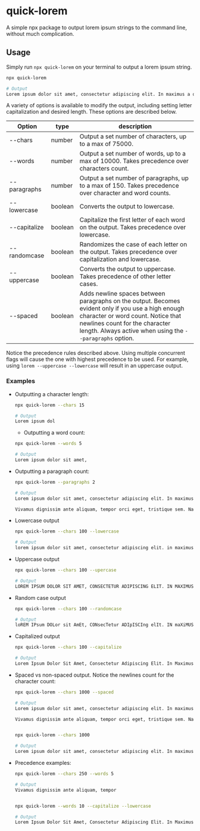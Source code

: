 # quick-lorem
A simple npx package to output lorem ipsum strings to the command line, without much complication.

## Usage
Simply run `npx quick-lorem` on your terminal to output a lorem ipsum string.

```bash
npx quick-lorem

# Output
Lorem ipsum dolor sit amet, consectetur adipiscing elit. In maximus a odio eu imperdiet. Morbi auctor fringilla sollicitudin. Fusce id nisl urna. Quisque tristique odio et molestie semper. Maecenas sagittis justo mauris, id commodo nunc commodo nec. Nullam suscipit tempus velit, sit amet feugiat sem tincidunt sed. 
```

A variety of options is available to modify the output, including setting letter capitalization and desired length. These options are described below.

| Option        | type     | description |
| ------------- | -------- | ----------- |
| --chars       | number   | Output a set number of characters, up to a max of 75000. |
| --words       | number   | Output a set number of words, up to a max of 10000. Takes precedence over characters count. |
| --paragraphs  | number   | Output a set number of paragraphs, up to a max of 150. Takes precedence over character and word counts. |
| --lowercase   | boolean  | Converts the output to lowercase. |
| --capitalize  | boolean  | Capitalize the first letter of each word on the output. Takes precedence over lowercase. |
| --randomcase  | boolean  | Randomizes the case of each letter on the output. Takes precedence over capitalization and lowercase. |
| --uppercase   | boolean  | Converts the output to uppercase. Takes precedence of other letter cases. |
| --spaced   | boolean  | Adds newline spaces between paragraphs on the output. Becomes evident only if you use a high enough character or word count. Notice that newlines count for the character length. Always active when using the `--paragraphs` option. |

Notice the precedence rules described above. Using multiple concurrent flags will cause the one with highest precedence to be used. For example, using `lorem --uppercase --lowercase` will result in an uppercase output.

### Examples

- Outputting a character length:
  ```bash
  npx quick-lorem --chars 15

  # Output
  Lorem ipsum dol
  ```

  - Outputting a word count:
  ```bash
  npx quick-lorem --words 5

  # Output
  Lorem ipsum dolor sit amet,
  ```

- Outputting a paragraph count:
  ```bash
  npx quick-lorem --paragraphs 2

  # Output
  Lorem ipsum dolor sit amet, consectetur adipiscing elit. In maximus a odio eu imperdiet. Morbi auctor fringilla sollicitudin. Fusce id nisl urna. Quisque tristique odio et molestie semper. Maecenas sagittis justo mauris, id commodo nunc commodo nec. Nullam suscipit tempus velit, sit amet feugiat sem tincidunt sed. Cras et condimentum turpis. Duis congue eleifend nibh, non condimentum odio elementum at. Maecenas laoreet tellus eget mollis sodales. Mauris sed hendrerit elit. In blandit nunc arcu, at blandit ipsum gravida sit amet.

  Vivamus dignissim ante aliquam, tempor orci eget, tristique sem. Nam vel mauris et magna volutpat maximus. Curabitur sagittis mi sed efficitur pellentesque. Nunc nec dolor quis lorem convallis sagittis a et purus. Nunc nec fermentum lectus. Pellentesque facilisis elementum congue. Sed tristique lobortis dui, a volutpat massa facilisis ultricies. Donec sit amet leo luctus, fringilla augue vel, pharetra urna. In hac habitasse platea dictumst. Phasellus interdum nibh sem, ac feugiat dui euismod nec. In tristique nulla eu diam porttitor vestibulum a vel ex. Sed euismod, magna vitae imperdiet aliquet, enim tortor dignissim purus, at finibus ligula mauris ac metus. Vestibulum volutpat eget justo quis vestibulum. Suspendisse tristique nisl ac ex pharetra accumsan.
  ```

- Lowercase output
  ```bash
  npx quick-lorem --chars 100 --lowercase

  # Output
  lorem ipsum dolor sit amet, consectetur adipiscing elit. in maximus a odio eu imperdiet. morbi aucto
  ```

- Uppercase output
  ```bash
  npx quick-lorem --chars 100 --upercase

  # Output
  LOREM IPSUM DOLOR SIT AMET, CONSECTETUR ADIPISCING ELIT. IN MAXIMUS A ODIO EU IMPERDIET. MORBI AUCTO
  ```

- Random case output
  ```bash
  npx quick-lorem --chars 100 --randomcase

  # Output
  loREM IPsum DOLor sit AmEt, CONsecTetur ADIpISCIng elIt. IN maXiMUS A ODiO Eu impERdIEt. MoRbI AuctO
  ```

- Capitalized output
  ```bash
  npx quick-lorem --chars 100 --capitalize

  # Output
  Lorem Ipsum Dolor Sit Amet, Consectetur Adipiscing Elit. In Maximus A Odio Eu Imperdiet. Morbi Aucto
  ```

- Spaced vs non-spaced output. Notice the newlines count for the character count:
  ```bash
  npx quick-lorem --chars 1000 --spaced

  # Output
  Lorem ipsum dolor sit amet, consectetur adipiscing elit. In maximus a odio eu imperdiet. Morbi auctor fringilla sollicitudin. Fusce id nisl urna. Quisque tristique odio et molestie semper. Maecenas sagittis justo mauris, id commodo nunc commodo nec. Nullam suscipit tempus velit, sit amet feugiat sem tincidunt sed. Cras et condimentum turpis. Duis congue eleifend nibh, non condimentum odio elementum at. Maecenas laoreet tellus eget mollis sodales. Mauris sed hendrerit elit. In blandit nunc arcu, at blandit ipsum gravida sit amet.

  Vivamus dignissim ante aliquam, tempor orci eget, tristique sem. Nam vel mauris et magna volutpat maximus. Curabitur sagittis mi sed efficitur pellentesque. Nunc nec dolor quis lorem convallis sagittis a et purus. Nunc nec fermentum lectus. Pellentesque facilisis elementum congue. Sed tristique lobortis dui, a volutpat massa facilisis ultricies. Donec sit amet leo luctus, fringilla augue vel, pharetra urna. In hac habitasse platea dictumst. Phasellus interdum  


  npx quick-lorem --chars 1000

  # Output
  Lorem ipsum dolor sit amet, consectetur adipiscing elit. In maximus a odio eu imperdiet. Morbi auctor fringilla sollicitudin. Fusce id nisl urna. Quisque tristique odio et molestie semper. Maecenas sagittis justo mauris, id commodo nunc commodo nec. Nullam suscipit tempus velit, sit amet feugiat sem tincidunt sed. Cras et condimentum turpis. Duis congue eleifend nibh, non condimentum odio elementum at. Maecenas laoreet tellus eget mollis sodales. Mauris sed hendrerit elit. In blandit nunc arcu, at blandit ipsum gravida sit amet. Vivamus dignissim ante aliquam, tempor orci eget, tristique sem. Nam vel mauris et magna volutpat maximus. Curabitur sagittis mi sed efficitur pellentesque. Nunc nec dolor quis lorem convallis sagittis a et purus. Nunc nec fermentum lectus. Pellentesque facilisis elementum congue. Sed tristique lobortis dui, a volutpat massa facilisis ultricies. Donec sit amet leo luctus, fringilla augue vel, pharetra urna. In hac habitasse platea dictumst. Phasellus interdum n 
  ```

- Precedence examples:
  ```bash
  npx quick-lorem --chars 250 --words 5

  # Output
  Vivamus dignissim ante aliquam, tempor 


  npx quick-lorem --words 10 --capitalize --lowercase

  # Output
  Lorem Ipsum Dolor Sit Amet, Consectetur Adipiscing Elit. In Maximus 

  
  ```
